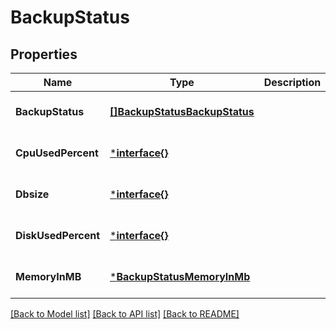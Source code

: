 # BackupStatus

## Properties
Name | Type | Description | Notes
------------ | ------------- | ------------- | -------------
**BackupStatus** | [**[]BackupStatusBackupStatus**](Backup_status_backup_status.md) |  | [optional] [default to null]
**CpuUsedPercent** | [***interface{}**](interface{}.md) |  | [optional] [default to null]
**Dbsize** | [***interface{}**](interface{}.md) |  | [optional] [default to null]
**DiskUsedPercent** | [***interface{}**](interface{}.md) |  | [optional] [default to null]
**MemoryInMB** | [***BackupStatusMemoryInMb**](Backup_status_memory_in_MB.md) |  | [optional] [default to null]

[[Back to Model list]](../README.md#documentation-for-models) [[Back to API list]](../README.md#documentation-for-api-endpoints) [[Back to README]](../README.md)


